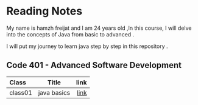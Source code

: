 # Reading Notes
My name is hamzh freijat and I am 24 years old ,In this course, I will delve into the concepts of Java from basic to advanced . 

I will put my journey to learn java step by step in this repository . 

## Code 401 - Advanced Software Development


| Class       |     Title   |     link                              |
| :---        |    :----:   |          ---:                         |
| class01     | java basics | [link](https://hamzhfreajat.github.io/reading-notes/java401/class01)|



